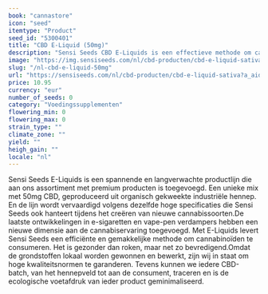 ```yaml
---
book: "cannastore"
icon: "seed"
itemtype: "Product"
seed_id: "5300401"
title: "CBD E-Liquid (50mg)"
description: "Sensi Seeds CBD E-Liquids is een effectieve methode om cannabinoïden te consumeren. Het is gezonder dan roken, maar net zo bevredigend. Koop het hier!"
image: "https://img.sensiseeds.com/nl/cbd-producten/cbd-e-liquid-sativa-image.png"
slug: "/nl-cbd-e-liquid-50mg"
url: "https://sensiseeds.com/nl/cbd-producten/cbd-e-liquid-sativa?a_aid=cannastore"
price: 10.95
currency: "eur"
number_of_seeds: 0
category: "Voedingssupplementen"
flowering_min: 0
flowering_max: 0
strain_type: ""
climate_zone: ""
yield: ""
heigh_gain: ""
locale: "nl"
---
```

Sensi Seeds E-Liquids is een spannende en langverwachte productlijn die aan ons assortiment met premium producten is toegevoegd. Een unieke mix met 50mg CBD, geproduceerd uit organisch gekweekte industriële hennep. En de lijn wordt vervaardigd volgens dezelfde hoge specificaties die Sensi Seeds ook hanteert tijdens het creëren van nieuwe cannabissoorten.De laatste ontwikkelingen in e-sigaretten en vape-pen verdampers hebben een nieuwe dimensie aan de cannabiservaring toegevoegd. Met E-Liquids levert Sensi Seeds een efficiënte en gemakkelijke methode om cannabinoïden te consumeren. Het is gezonder dan roken, maar net zo bevredigend.Omdat de grondstoffen lokaal worden gewonnen en bewerkt, zijn wij in staat om hoge kwaliteitsnormen te garanderen. Tevens kunnen we iedere CBD-batch, van het hennepveld tot aan de consument, traceren en is de ecologische voetafdruk van ieder product geminimaliseerd.
